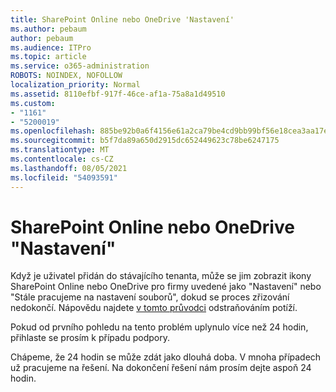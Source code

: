 ```yaml
---
title: SharePoint Online nebo OneDrive 'Nastavení'
ms.author: pebaum
author: pebaum
ms.audience: ITPro
ms.topic: article
ms.service: o365-administration
ROBOTS: NOINDEX, NOFOLLOW
localization_priority: Normal
ms.assetid: 8110efbf-917f-46ce-af1a-75a8a1d49510
ms.custom:
- "1161"
- "5200019"
ms.openlocfilehash: 885be92b0a6f4156e61a2ca79be4cd9bb99bf56e18cea3aa17ef1c7d34246058
ms.sourcegitcommit: b5f7da89a650d2915dc652449623c78be6247175
ms.translationtype: MT
ms.contentlocale: cs-CZ
ms.lasthandoff: 08/05/2021
ms.locfileid: "54093591"
---
```

# <a name="sharepoint-online-or-onedrive-setting-up"></a>SharePoint Online nebo OneDrive "Nastavení"

Když je uživatel přidán do stávajícího tenanta, může se jim zobrazit ikony SharePoint Online nebo OneDrive pro firmy uvedené jako "Nastavení" nebo "Stále pracujeme na nastavení souborů", dokud se proces zřizování nedokončí. Nápovědu najdete [v tomto průvodci](https://docs.microsoft.com/sharepoint/support/sites/troubleshooting-guide-for-sites-stopped-at-provisioning) odstraňováním potíží.

Pokud od prvního pohledu na tento problém uplynulo více než 24 hodin, přihlaste se prosím k případu podpory.

Chápeme, že 24 hodin se může zdát jako dlouhá doba. V mnoha případech už pracujeme na řešení. Na dokončení řešení nám prosím dejte aspoň 24 hodin.
